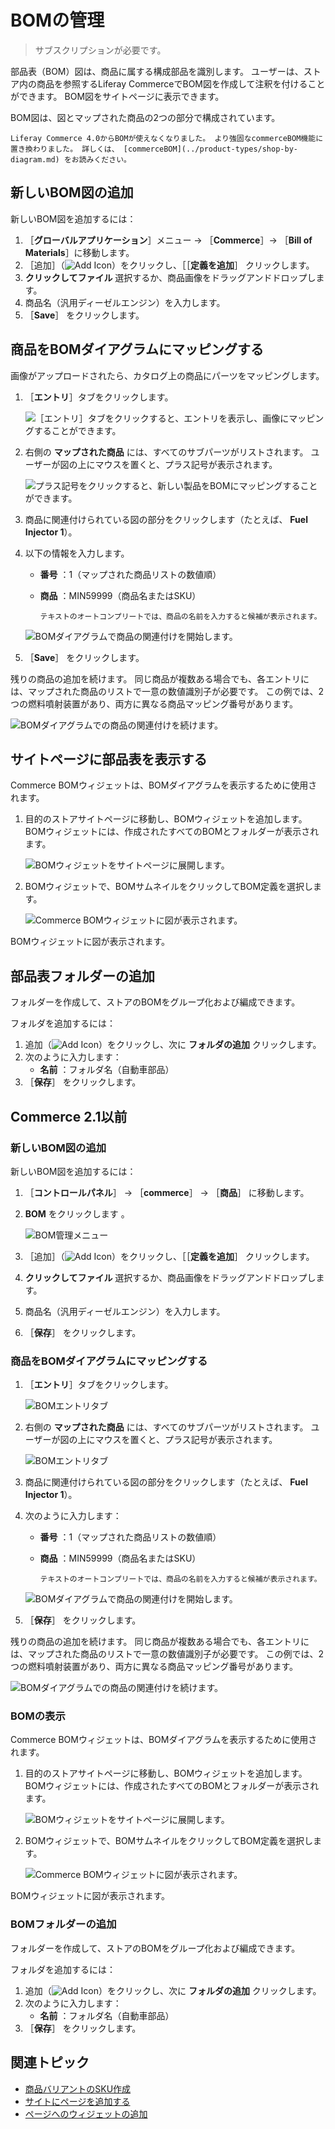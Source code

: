 # BOMの管理

> サブスクリプションが必要です。

部品表（BOM）図は、商品に属する構成部品を識別します。 ユーザーは、ストア内の商品を参照するLiferay CommerceでBOM図を作成して注釈を付けることができます。 BOM図をサイトページに表示できます。

BOM図は、図とマップされた商品の2つの部分で構成されています。

```{important}
Liferay Commerce 4.0からBOMが使えなくなりました。 より強固なcommerceBOM機能に置き換わりました。 詳しくは、 [commerceBOM](../product-types/shop-by-diagram.md) をお読みください。 
```

## 新しいBOM図の追加

新しいBOM図を追加するには：

1. ［**グローバルアプリケーション**］メニュー &rarr; ［**Commerce**］&rarr; ［**Bill of Materials**］に移動します。
1. ［追加］（![Add Icon](../../../images/icon-add.png)）をクリックし、［［**定義を追加**］ クリックします。
1. **クリックしてファイル** 選択するか、商品画像をドラッグアンドドロップします。
1. 商品名（汎用ディーゼルエンジン）を入力します。
1. ［**Save**］ をクリックします。

## 商品をBOMダイアグラムにマッピングする

画像がアップロードされたら、カタログ上の商品にパーツをマッピングします。

1. ［**エントリ**］タブをクリックします。

    ![［エントリ］タブをクリックすると、エントリを表示し、画像にマッピングすることができます。](./managing-boms/images/02.png)

2. 右側の **マップされた商品** には、すべてのサブパーツがリストされます。 ユーザーが図の上にマウスを置くと、プラス記号が表示されます。

    ![プラス記号をクリックすると、新しい製品をBOMにマッピングすることができます。](./managing-boms/images/03.png)

3. 商品に関連付けられている図の部分をクリックします（たとえば、 **Fuel Injector 1**）。

4. 以下の情報を入力します。

    * **番号** ：1（マップされた商品リストの数値順）
    * **商品** ：MIN59999（商品名またはSKU）

      ```{tip}
      テキストのオートコンプリートでは、商品の名前を入力すると候補が表示されます。
      ```

    ![BOMダイアグラムで商品の関連付けを開始します。](./managing-boms/images/04.png)

5. ［**Save**］ をクリックします。

残りの商品の追加を続けます。 同じ商品が複数ある場合でも、各エントリには、マップされた商品のリストで一意の数値識別子が必要です。 この例では、2つの燃料噴射装置があり、両方に異なる商品マッピング番号があります。

![BOMダイアグラムでの商品の関連付けを続けます。](./managing-boms/images/05.png)

## サイトページに部品表を表示する

Commerce BOMウィジェットは、BOMダイアグラムを表示するために使用されます。

1. 目的のストアサイトページに移動し、BOMウィジェットを追加します。 BOMウィジェットには、作成されたすべてのBOMとフォルダーが表示されます。

    ![BOMウィジェットをサイトページに展開します。](./managing-boms/images/06.png)

1. BOMウィジェットで、BOMサムネイルをクリックしてBOM定義を選択します。

    ![Commerce BOMウィジェットに図が表示されます。](./managing-boms/images/07.png)

BOMウィジェットに図が表示されます。

## 部品表フォルダーの追加

フォルダーを作成して、ストアのBOMをグループ化および編成できます。

フォルダを追加するには：

1. 追加（![Add Icon](../../../images/icon-add.png)）をクリックし、次に **フォルダの追加** クリックします。
1. 次のように入力します：
    * **名前** ：フォルダ名（自動車部品）
1. ［**保存**］ をクリックします。

## Commerce 2.1以前

### 新しいBOM図の追加

新しいBOM図を追加するには：

1. ［**コントロールパネル**］ → ［**commerce**］ → ［**商品**］ に移動します。
1. **BOM** をクリックします 。

    ![BOM管理メニュー](./managing-boms/images/01.png)

1. ［追加］（![Add Icon](../../../images/icon-add.png)）をクリックし、［［**定義を追加**］ クリックします。
1. **クリックしてファイル** 選択するか、商品画像をドラッグアンドドロップします。
1. 商品名（汎用ディーゼルエンジン）を入力します。
1. ［**保存**］ をクリックします。

### 商品をBOMダイアグラムにマッピングする

1. ［**エントリ**］タブをクリックします。

    ![BOMエントリタブ](./managing-boms/images/02.png)

1. 右側の **マップされた商品** には、すべてのサブパーツがリストされます。 ユーザーが図の上にマウスを置くと、プラス記号が表示されます。

    ![BOMエントリタブ](./managing-boms/images/03.png)

1. 商品に関連付けられている図の部分をクリックします（たとえば、 **Fuel Injector 1**）。

1. 次のように入力します：

    * **番号** ：1（マップされた商品リストの数値順）
    * **商品** ：MIN59999（商品名またはSKU）

      ```{tip}
      テキストのオートコンプリートでは、商品の名前を入力すると候補が表示されます。
      ```

    ![BOMダイアグラムで商品の関連付けを開始します。](./managing-boms/images/04.png)

1. ［**保存**］ をクリックします。

残りの商品の追加を続けます。 同じ商品が複数ある場合でも、各エントリには、マップされた商品のリストで一意の数値識別子が必要です。 この例では、2つの燃料噴射装置があり、両方に異なる商品マッピング番号があります。

![BOMダイアグラムでの商品の関連付けを続けます。](./managing-boms/images/05.png)

### BOMの表示

Commerce BOMウィジェットは、BOMダイアグラムを表示するために使用されます。

1. 目的のストアサイトページに移動し、BOMウィジェットを追加します。 BOMウィジェットには、作成されたすべてのBOMとフォルダーが表示されます。

    ![BOMウィジェットをサイトページに展開します。](./managing-boms/images/06.png)

1. BOMウィジェットで、BOMサムネイルをクリックしてBOM定義を選択します。

    ![Commerce BOMウィジェットに図が表示されます。](./managing-boms/images/07.png)

BOMウィジェットに図が表示されます。

### BOMフォルダーの追加

フォルダーを作成して、ストアのBOMをグループ化および編成できます。

フォルダを追加するには：

1. 追加（![Add Icon](../../../images/icon-add.png)）をクリックし、次に **フォルダの追加** クリックします。
1. 次のように入力します：
    * **名前** ：フォルダ名（自動車部品）
1. ［**保存**］ をクリックします。

## 関連トピック

* [商品バリアントのSKU作成](./creating-skus-for-product-variants.md)
* [サイトにページを追加する](https://learn.liferay.com/dxp/latest/ja/site-building/creating-pages/adding-pages/adding-a-page-to-a-site.html)
* [ページへのウィジェットの追加](https://learn.liferay.com/dxp/latest/ja/site-building/creating-pages/using-widget-pages/adding-widgets-to-a-page.html)
